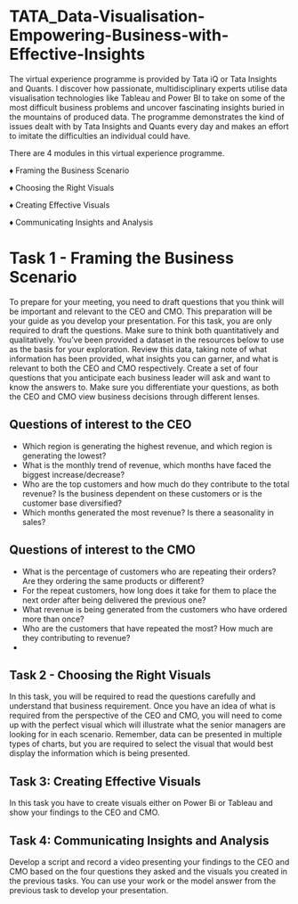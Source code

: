 # TATA_Data-Visualisation-Empowering-Business-with-Effective-Insights
The virtual experience programme is provided by Tata iQ or Tata Insights and Quants. I discover how passionate, multidisciplinary experts utilise data visualisation technologies like Tableau and Power BI to take on some of the most difficult business problems and uncover fascinating insights buried in the mountains of produced data.
The programme demonstrates the kind of issues dealt with by Tata Insights and Quants every day and makes an effort to imitate the difficulties an individual could have.

There are 4 modules in this virtual experience programme.

♦ Framing the Business Scenario

♦ Choosing the Right Visuals

♦ Creating Effective Visuals

♦ Communicating Insights and Analysis

# Task 1 - Framing the Business Scenario
To prepare for your meeting, you need to draft questions that you think will be important and relevant to the CEO and CMO. This preparation will be your guide as you develop your presentation.
For this task, you are only required to draft the questions. Make sure to think both quantitatively and qualitatively.
You’ve been provided a dataset in the resources below to use as the basis for your exploration. Review this data, taking note of what information has been provided, what insights you can garner, and what is relevant to both the CEO and CMO respectively.
Create a set of four questions that you anticipate each business leader will ask and want to know the answers to. Make sure you differentiate your questions, as both the CEO and CMO view business decisions through different lenses.
## Questions of interest to the CEO
- Which region is generating the highest revenue, and which region is generating the lowest?
- What is the monthly trend of revenue, which months have faced the biggest increase/decrease?
- Who are the top customers and how much do they contribute to the total revenue? Is the business dependent on these customers or is the customer base diversified?
- Which months generated the most revenue? Is there a seasonality in sales?

## Questions of interest to the CMO
- What is the percentage of customers who are repeating their orders? Are they ordering the same products or different?
- For the repeat customers, how long does it take for them to place the next order after being delivered the previous one?
- What revenue is being generated from the customers who have ordered more than once?
- Who are the customers that have repeated the most? How much are they contributing to revenue?
- 
## Task 2 - Choosing the Right Visuals
In this task, you will be required to read the questions carefully and understand that business requirement. Once you have an idea of what is required from the perspective of the CEO and CMO, you will need to come up with the perfect visual which will illustrate what the senior managers are looking for in each scenario. Remember, data can be presented in multiple types of charts, but you are required to select the visual that would best display the information which is being presented.

## Task 3: Creating Effective Visuals
In this task you have to create visuals either on Power Bi or Tableau and show your findings to the CEO and CMO.

## Task 4: Communicating Insights and Analysis
Develop a script and record a video presenting your findings to the CEO and CMO based on the four questions they asked and the visuals you created in the previous tasks.
You can use your work or the model answer from the previous task to develop your presentation.
